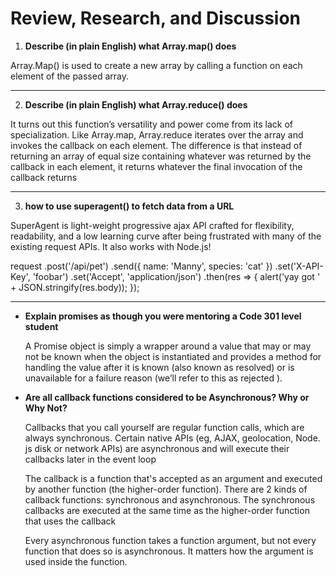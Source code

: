 # Review, Research, and Discussion

1. **Describe (in plain English) what Array.map() does**

Array.Map() is used to create a new array by calling a function on each element of the passed array.

-------------------------------------------------------------------
2. **Describe (in plain English) what Array.reduce() does**

It turns out this function’s versatility and power come from its lack of specialization. Like Array.map, Array.reduce iterates over the array and invokes the callback on each element. The difference is that instead of returning an array of equal size containing whatever was returned by the callback in each element, it returns whatever the final invocation of the callback returns

-------------------------------------------------------------------
3. **how to use superagent() to fetch data from a URL**

SuperAgent is light-weight progressive ajax API crafted for flexibility, readability, and a low learning curve after being frustrated with many of the existing request APIs. It also works with Node.js!

 request
   .post('/api/pet')
   .send({ name: 'Manny', species: 'cat' })
   .set('X-API-Key', 'foobar')
   .set('Accept', 'application/json')
   .then(res => {
      alert('yay got ' + JSON.stringify(res.body));
   });

   ------------------------------------------------------------------
- **Explain promises as though you were mentoring a Code 301 level student**

   A Promise object is simply a wrapper around a value that may or may not be known when the object is instantiated and provides a method for handling the value after it is known (also known as resolved) or is unavailable for a failure reason (we’ll refer to this as rejected ).

- **Are all callback functions considered to be Asynchronous? Why or Why Not?**

   
    Callbacks that you call yourself are regular function calls, which are always synchronous. Certain native APIs (eg, AJAX, geolocation, Node. js disk or network APIs) are asynchronous and will execute their callbacks later in the event loop

   The callback is a function that's accepted as an argument and executed by another function (the higher-order function). There are 2 kinds of callback functions: synchronous and asynchronous. The synchronous callbacks are executed at the same time as the higher-order function that uses the callback

   Every asynchronous function takes a function argument, but not every function that does so is asynchronous. It matters how the argument is used inside the function.